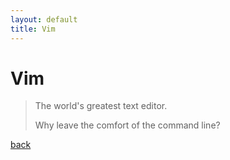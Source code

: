 ```yaml
---
layout: default
title: Vim 
---
```


# Vim

> The world's greatest text editor.
> 
> Why leave the comfort of the command line?

[back](../)
